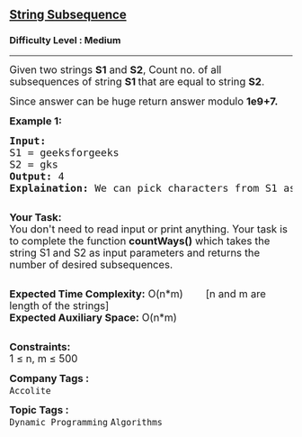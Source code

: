 <h2><a href="https://www.geeksforgeeks.org/problems/find-number-of-times-a-string-occurs-as-a-subsequence3020/1">String Subsequence</a></h2><h3>Difficulty Level : Medium</h3><hr><div class="problems_problem_content__Xm_eO"><p><span style="font-size: 18px;">Given two strings <strong>S1</strong> and <strong>S2</strong>, Count no. of all subsequences of string <strong>S1&nbsp;</strong>that are equal to string&nbsp;<strong>S2</strong>.</span></p>
<p><span style="font-size: 18px;"><span style="font-size: 18px;">Since answer can be huge return answer modulo <strong>1e9+7.</strong></span></span></p>
<p><strong><span style="font-size: 18px;">Example 1:</span></strong></p>
<pre><span style="font-size: 18px;"><strong>Input:</strong> 
S1 = geeksforgeeks
S2 = gks
<strong>Output:</strong> 4
<strong>Explaination: </strong>We can pick characters from S1 as a subsequence from indices {0,3,4}, {0,3,12}, {0,11,12} and {8,11,12}.So total 4 subsequences of S1 that are equal to S2.</span></pre>
<p><br><span style="font-size: 18px;"><strong>Your Task:</strong><br>You don't need to read input or print anything. Your task is to complete the function <strong>countWays()</strong> which takes the string S1 and S2 as input parameters and returns the number of desired subsequences.</span></p>
<p><br><span style="font-size: 18px;"><strong>Expected Time Complexity:</strong> O(n*m)&nbsp; &nbsp; &nbsp; &nbsp; [n and m are length of the strings]<br><strong>Expected Auxiliary Space:</strong> O(n*m)</span></p>
<p><br><span style="font-size: 18px;"><strong>Constraints:</strong><br>1 ≤ n, m ≤ 500</span></p></div><p><span style=font-size:18px><strong>Company Tags : </strong><br><code>Accolite</code>&nbsp;<br><p><span style=font-size:18px><strong>Topic Tags : </strong><br><code>Dynamic Programming</code>&nbsp;<code>Algorithms</code>&nbsp;